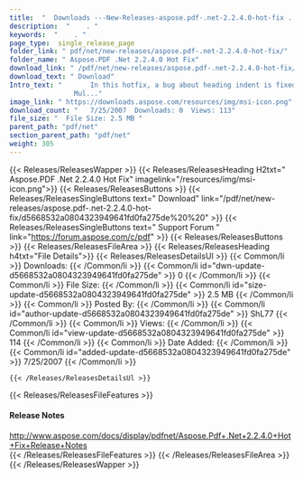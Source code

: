 ```yaml
---
title:  "  Downloads ---New-Releases-aspose.pdf-.net-2.2.4.0-hot-fix . " 
description:  "    . " 
keywords:  "    . " 
page_type:  single_release_page
folder_link: " pdf/net/new-releases/aspose.pdf-.net-2.2.4.0-hot-fix/"
folder_name: " Aspose.PDF .Net 2.2.4.0 Hot Fix"
download_link: " /pdf/net/new-releases/aspose.pdf-.net-2.2.4.0-hot-fix/d5668532a0804323949641fd0fa275de"
download_text: " Download"
Intro_text: " 		In this hotfix, a bug about heading indent is fixed. Please refer to 
				Mul..."
image_link: " https://downloads.aspose.com/resources/img/msi-icon.png"
download_count: "   7/25/2007  Downloads: 0  Views: 113"
file_size: "  File Size: 2.5 MB "
parent_path: "pdf/net"
section_parent_path: "pdf/net"
weight: 305 
---
```


{{< Releases/ReleasesWapper >}}
  {{< Releases/ReleasesHeading H2txt=" Aspose.PDF .Net 2.2.4.0 Hot Fix" imagelink="/resources/img/msi-icon.png">}}
  {{< Releases/ReleasesButtons >}}
    {{< Releases/ReleasesSingleButtons text=" Download" link="/pdf/net/new-releases/aspose.pdf-.net-2.2.4.0-hot-fix/d5668532a0804323949641fd0fa275de%20%20" >}}
    {{< Releases/ReleasesSingleButtons text=" Support Forum " link="https://forum.aspose.com/c/pdf" >}}
  {{< Releases/ReleasesButtons >}}
  {{< Releases/ReleasesFileArea >}}
    {{< Releases/ReleasesHeading h4txt="File Details">}}
    {{< Releases/ReleasesDetailsUl >}}
            {{< Common/li  >}} Downloads: {{< /Common/li >}} 
      {{< Common/li id="dwn-update-d5668532a0804323949641fd0fa275de" >}} 0 {{< /Common/li >}} 
      {{< Common/li  >}} File Size: {{< /Common/li >}} 
      {{< Common/li id="size-update-d5668532a0804323949641fd0fa275de" >}} 2.5 MB {{< /Common/li >}} 
      {{< Common/li  >}} Posted By: {{< /Common/li >}} 
      {{< Common/li id="author-update-d5668532a0804323949641fd0fa275de" >}} ShL77 {{< /Common/li >}} 
      {{< Common/li  >}} Views: {{< /Common/li >}} 
      {{< Common/li id="view-update-d5668532a0804323949641fd0fa275de" >}} 114 {{< /Common/li >}} 
      {{< Common/li  >}} Date Added: {{< /Common/li >}} 
      {{< Common/li id="added-update-d5668532a0804323949641fd0fa275de" >}} 7/25/2007 {{< /Common/li >}} 

    {{< /Releases/ReleasesDetailsUl >}}

  {{< Releases/ReleasesFileFeatures >}}
      <h4>Release Notes</h4><div><a href="http://www.aspose.com/docs/display/pdfnet/Aspose.Pdf+.Net+2.2.4.0+Hot+Fix+Release+Notes">http://www.aspose.com/docs/display/pdfnet/Aspose.Pdf+.Net+2.2.4.0+Hot+Fix+Release+Notes</a></div>
  {{< /Releases/ReleasesFileFeatures >}}
 {{< /Releases/ReleasesFileArea >}}
{{< /Releases/ReleasesWapper >}}


